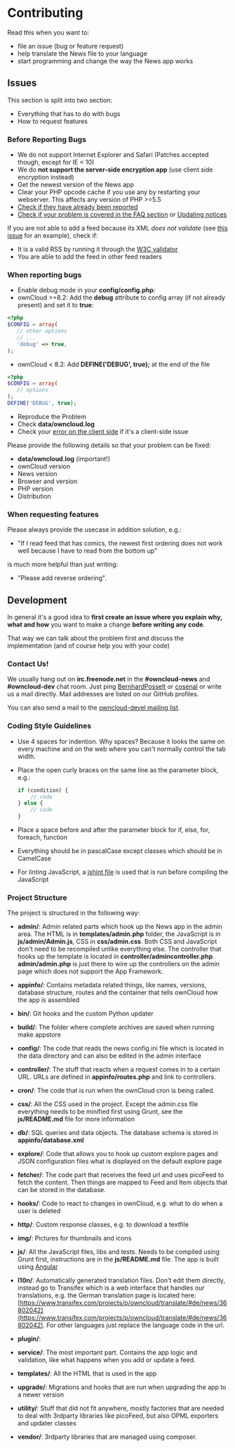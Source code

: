 # Contributing
Read this when you want to:

* file an issue (bug or feature request)
* help translate the News file to your language
* start programming and change the way the News app works

## Issues
This section is split into two section:

* Everything that has to do with bugs
* How to request features

### Before Reporting Bugs

* We do not support Internet Explorer and Safari (Patches accepted though, except for IE < 10)
* We do **not support the server-side encryption app** (use client side encryption instead)
* Get the newest version of the News app
* Clear your PHP opcode cache if you use any by restarting your webserver. This affects any version of PHP >=5.5
* [Check if they have already been reported](https://github.com/owncloud/news/issues?state=open)
* [Check if your problem is covered in the FAQ section](https://github.com/owncloud/news#faq) or [Updating notices](https://github.com/owncloud/news#updating-notices)

If you are not able to add a feed because its XML *does not validate* (see [this issue](https://github.com/owncloud/news/issues/133) for an example),
check if:

* It is a valid RSS by running it through the [W3C validator](http://validator.w3.org/feed/)
* You are able to add the feed in other feed readers


### When reporting bugs

* Enable debug mode in your **config/config.php**:
 * ownCloud >=8.2: Add the **debug** attribute to config array (if not already present) and set it to **true**:
 ```php
 <?php
 $CONFIG = array(
    // other options
    // ...
    'debug' => true,
 );
 ```
 * ownCloud < 8.2: Add **DEFINE('DEBUG', true);** at the end of the file
 ```php
 <?php
 $CONFIG = array(
    // options
 );
 DEFINE('DEBUG', true);
 ```

* Reproduce the Problem
* Check **data/owncloud.log**
* Check your [error on the client side](http://ggnome.com/wiki/Using_The_Browser_Error_Console) if it's a client-side issue

Please provide the following details so that your problem can be fixed:

* **data/owncloud.log** (important!)
* ownCloud version
* News version
* Browser and version
* PHP version
* Distribution

### When requesting features

Please always provide the usecase in addition solution, e.g.:

* "If I read feed that has comics, the newest first ordering does not work well because I have to read from the bottom up"

is much more helpful than just writing:

* "Please add reverse ordering".


## Development

In general it's a good idea to **first create an issue where you explain why, what and how** you want to make a change **before writing any code**.

That way we can talk about the problem first and discuss the implementation (and of course help you with your code)

### Contact Us!

We usually hang out on **irc.freenode.net** in the **#owncloud-news** and **#owncloud-dev** chat room. Just ping [BernhardPosselt](https://github.com/BernhardPosselt/) or [cosenal](https://github.com/cosenal) or write us a mail directly. Mail addresses are listed on our GitHub profiles.

You can also send a mail to the [owncloud-devel mailing list](https://mailman.owncloud.org/mailman/listinfo/devel).

### Coding Style Guidelines

* Use 4 spaces for indention. Why spaces? Because it looks the same on every machine and on the web where you can't normally control the tab width.
* Place the open curly braces on the same line as the parameter block, e.g.:
  ```php
  if (condition) {
      // code
  } else {
      // code
  }
  ```

* Place a space before and after the parameter block for if, else, for, foreach, function
* Everything should be in pascalCase except classes which should be in CamelCase
* For linting JavaScript, a [jshint file](https://github.com/owncloud/news/blob/master/js/.jshintrc) is used that is run before compiling the JavaScript

### Project Structure
The project is structured in the following way:

* **admin/**: Admin related parts which hook up the News app in the admin area. The HTML is in **templates/admin.php** folder, the JavaScript is in **js/admin/Admin.js**, CSS in **css/admin.css**. Both CSS and JavaScript don't need to be recompiled unlike everything else. The controller that hooks up the template is located in **controller/admincontroller.php**. **admin/admin.php** is just there to wire up the controllers on the admin page which does not support the App Framework.

* **appinfo/**: Contains metadata related things, like names, versions, database structure, routes and the container that tells ownCloud how the app is assembled

* **bin/**: Git hooks and the custom Python updater

* **build/**: The folder where complete archives are saved when running make appstore

* **config/**: The code that reads the news config.ini file which is located in the data directory and can also be edited in the admin interface

* **controller/**: The stuff that reacts when a request comes in to a certain URL. URLs are defined in **appinfo/routes.php** and link to controllers.

* **cron/**: The code that is run when the ownCloud cron is being called.

* **css/**: All the CSS used in the project. Except the admin.css file everything needs to be minified first using Grunt, see the **js/README.md** file for more information

* **db/**: SQL queries and data objects. The database schema is stored in **appinfo/database.xml**

* **explore/**: Code that allows you to hook up custom explore pages and JSON configuration files what is displayed on the default explore page

* **fetcher/**: The code part that receives the feed url and uses picoFeed to fetch the content. Then things are mapped to Feed and Item objects that can be stored in the database.

* **hooks/**: Code to react to changes in ownCloud, e.g. what to do when a user is deleted

* **http/**: Custom response classes, e.g. to download a textfile

* **img/**: Pictures for thumbnails and icons

* **js/**: All the JavaScript files, libs and tests. Needs to be compiled using Grunt first, instructions are in the **js/README.md** file. The app is built using [Angular](https://angularjs.org/)

* **l10n/**: Automatically generated translation files. Don't edit them directly, instead go to Transifex which is a web interface that handles our translations, e.g. the German translation page is located here: [https://www.transifex.com/projects/p/owncloud/translate/#de/news/36802042](https://www.transifex.com/projects/p/owncloud/translate/#de/news/36802042). For other languages just replace the language code in the url.

* **plugin/**:

* **service/**: The most important part. Contains the app logic and validation, like what happens when you add or update a feed.

* **templates/**: All the HTML that is used in the app

* **upgrade/**: Migrations and hooks that are run when upgrading the app to a newer version

* **utility/**: Stuff that did not fit anywhere, mostly factories that are needed to deal with 3rdparty libraries like picoFeed, but also OPML exporters and updater classes

* **vendor/**: 3rdparty libraries that are managed using composer.
